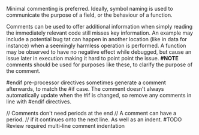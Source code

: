 Minimal commenting is preferred. Ideally, symbol naming is used to communicate the purpose of a field, or the behaviour of a function.

Comments can be used to offer additional information when simply reading the immediately relevant code still misses key information. An example may include a potential bug tat can happen in another location (like in data for instance) when a seemingly harmless operation is performed. A function may be observed to have no negative effect while debugged, but cause an issue later in execution making it hard to point point the issue. **\#NOTE** comments should be used for purposes like these, to clarify the purpose of the comment.

\#endif pre-processor directives sometimes generate a comment afterwards, to match the \#if case. The comment doesn't always automatically update when the \#if is changed, so remove any comments in line with \#endif directives.

// Comments don't need periods at the end
// A comment can have a period.
//     if it continues onto the next line. As well as an indent. #TODO Review required multi-line comment indentation